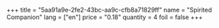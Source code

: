 +++
title = "5aa91a9e-2fe2-43bc-aa9c-cfb8a71829ff"
name = "Spirited Companion"
lang = ["en"]
price = "0.18"
quantity = 4
foil = false
+++
